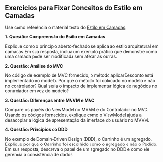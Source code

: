 
## Exercícios para Fixar Conceitos do Estilo em Camadas

Use como referência o material texto do [Estilo em Camadas](https://github.com/marco-mendes/arquitetura-software/blob/main/1.3%20Estilo%20em%20Camadas.md).

**1. Questão: Compreensão do Estilo em Camadas**

Explique como o princípio aberto-fechado se aplica ao estilo arquitetural em camadas.Em sua resposta, inclua um exemplo prático que demonstre como uma camada pode ser modificada sem afetar as outras.

**2. Questão: Análise do MVC**

No código de exemplo de MVC fornecido, o método aplicarDesconto está implementado no modelo. Por que o método foi colocado no modelo e não no controlador? Qual seria o impacto de implementar lógica de negócios no controlador em vez do modelo?

**3. Questão: Diferenças entre MVVM e MVC**

Compare os papéis do ViewModel no MVVM e do Controlador no MVC. Usando os códigos fornecidos, explique como o ViewModel ajuda a desacoplar a lógica de apresentação da interface do usuário no MVVM.

**4. Questão: Princípios do DDD**

No exemplo de Domain-Driven Design (DDD), o Carrinho é um agregado. Explique por que o Carrinho foi escolhido como o agregado e não o Pedido. Em sua resposta, descreva o papel de um agregado no DDD e como ele gerencia a consistência de dados.

